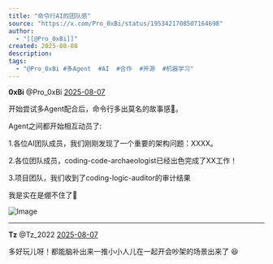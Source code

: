 ```yaml
---
title: "命令行AI的团队感"
source: "https://x.com/Pro_0xBi/status/1953421708507164698"
author:
  - "[[@Pro_0xBi]]"
created: 2025-08-08
description:
tags:
  - "@Pro_0xBi #多Agent  #AI  #合作  #开源  #机器学习"
---
```

**0xBi** @Pro\_0xBi [2025-08-07](https://x.com/Pro_0xBi/status/1953421708507164698/history)

开始尝试多Agent配合后，命令行多出莫名的故事感🤣。

Agent之间都开始相互动员了:

1.各位AI团队成员，我们刚刚发现了一个重要的架构问题：XXXX。

2.各位团队成员，coding-code-archaeologist已经出色完成了XX工作！

3.项目团队，我们收到了coding-logic-auditor的审计结果

我是实在是绷不住了🤣

![Image](https://pbs.twimg.com/media/GxvxK9pa0AAoJ9D?format=jpg&name=large)

---

**Tz** @Tz\_2022 [2025-08-07](https://x.com/Tz_2022/status/1953429706801336807)

多好玩儿呀！都能脑补出来一推小小人儿在一起开会吵架的场景出来了 😆
